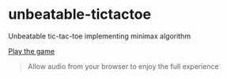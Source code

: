# unbeatable-tictactoe
Unbeatable tic-tac-toe implementing minimax algorithm

[Play the game](https://jordiyapz.github.io/unbeatable-tictactoe/)

> Allow audio from your browser to enjoy the full experience

